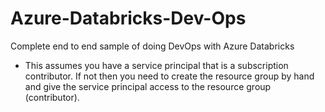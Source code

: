 # Azure-Databricks-Dev-Ops
Complete end to end sample of doing DevOps with Azure Databricks

- This assumes you have a service principal that is a subscription contributor. If not then you need to create the resource group by hand and give the service principal access to the resource group (contributor).
